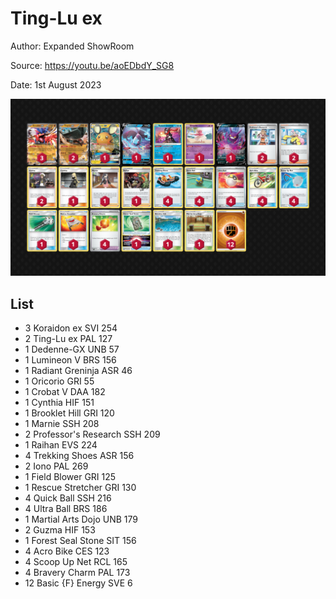 # Ting-Lu ex

Author: Expanded ShowRoom

Source: <https://youtu.be/aoEDbdY_SG8>

Date: 1st August 2023

![decklist](../../images/PAL/Ting-Lu%20ex/2-%20Ting-Lu%20ex.png)

## List

* 3 Koraidon ex SVI 254
* 2 Ting-Lu ex PAL 127
* 1 Dedenne-GX UNB 57
* 1 Lumineon V BRS 156
* 1 Radiant Greninja ASR 46
* 1 Oricorio GRI 55
* 1 Crobat V DAA 182
* 1 Cynthia HIF 151
* 1 Brooklet Hill GRI 120
* 1 Marnie SSH 208
* 2 Professor's Research SSH 209
* 1 Raihan EVS 224
* 4 Trekking Shoes ASR 156
* 2 Iono PAL 269
* 1 Field Blower GRI 125
* 1 Rescue Stretcher GRI 130
* 4 Quick Ball SSH 216
* 4 Ultra Ball BRS 186
* 1 Martial Arts Dojo UNB 179
* 2 Guzma HIF 153
* 1 Forest Seal Stone SIT 156
* 4 Acro Bike CES 123
* 4 Scoop Up Net RCL 165
* 4 Bravery Charm PAL 173
* 12 Basic {F} Energy SVE 6
